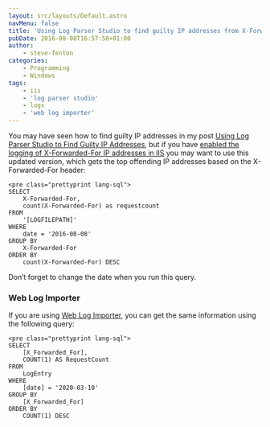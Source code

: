 ```yaml
---
layout: src/layouts/Default.astro
navMenu: false
title: 'Using Log Parser Studio to find guilty IP addresses from X-Forwarded-For'
pubDate: 2016-08-08T16:57:58+01:00
author:
    - steve-fenton
categories:
    - Programming
    - Windows
tags:
    - iis
    - 'log parser studio'
    - logs
    - 'web log importer'
---
```


You may have seen how to find guilty IP addresses in my post [Using Log Parser Studio to Find Guilty IP Addresses](/2016/03/using-log-parser-studio-to-find-guilty-ip-addresses/), but if you have [enabled the logging of X-Forwarded-For IP addresses in IIS](/2016/08/add-x-forwarded-for-ip-address-to-iis-logs/) you may want to use this updated version, which gets the top offending IP addresses based on the X-Forwarded-For header:

```
<pre class="prettyprint lang-sql">
SELECT
    X-Forwarded-For,
    count(X-Forwarded-For) as requestcount
FROM
    '[LOGFILEPATH]'
WHERE
    date = '2016-08-08' 
GROUP BY
    X-Forwarded-For
ORDER BY
    count(X-Forwarded-For) DESC
```
Don’t forget to change the date when you run this query.

### Web Log Importer

If you are using [Web Log Importer](/tag/web-log-importer/), you can get the same information using the following query:

```
<pre class="prettyprint lang-sql">
SELECT
    [X_Forwarded_For],
    COUNT(1) AS RequestCount
FROM
    LogEntry
WHERE
    [date] = '2020-03-10' 
GROUP BY
    [X_Forwarded_For]
ORDER BY
    COUNT(1) DESC
```